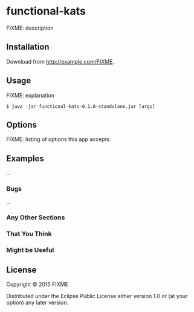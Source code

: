 # functional-kats

FIXME: description

## Installation

Download from http://example.com/FIXME.

## Usage

FIXME: explanation

    $ java -jar functional-kats-0.1.0-standalone.jar [args]

## Options

FIXME: listing of options this app accepts.

## Examples

...

### Bugs

...

### Any Other Sections
### That You Think
### Might be Useful

## License

Copyright © 2015 FIXME

Distributed under the Eclipse Public License either version 1.0 or (at
your option) any later version.
